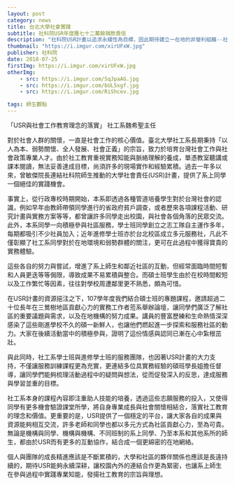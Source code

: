 ```yaml
---
layout: post
category: news
title: 台北大學社會實踐
subtitle: 社科院USR年度獲七十二萬餘捐款責信
description: "社科院USR計畫以追求永續性為目標，因此期待建立一在地的非營利組織--社團法人北大社會實踐協會，作為臺北大學與在地社區持續推動社會實踐的平台..."
thumbnail: "https://i.imgur.com/xirUFxW.jpg"
publisher: 社科院
date: 2018-07-25
firstImg: https://i.imgur.com/xirUFxW.jpg
otherImg:
    - src: https://i.imgur.com/SqJpaAG.jpg
    - src: https://i.imgur.com/bUL5xgf.jpg
    - src: https://i.imgur.com/RiShcev.jpg

tags: 師生觀點
---
```


「USR與社會工作教育理念的落實」
社工系魏希聖主任

對於社會人群的關懷，一直是社會工作的核心價值。臺北大學社工系長期秉持「以人為本、弱勢關懷、全人發展、社會正義」的宗旨，致力於培育台灣社會工作與社會政策專業人才。由於社工教育重視實務知能與脈絡理解的養成，單憑教室聽講或課本閱讀，無法妥善達成目標，尚須許多的現場實作和經驗累積。過去一年多以來，曾敏傑院長連結社科院師生推動的大學社會責任(USR)計畫，提供了系上同學一個絕佳的實踐機會。

事實上，從行政專校時期開始，本系即透過各種管道培養學生對於台灣社會的認識，例如早年由教師帶領同學進行的省政府貧戶調查，或者歷來各項課程活動、研究計畫與實務方案等等，都曾讓許多同學走出校園，與社會各個角落的民眾交流。此外，本系同學一向積極參與社區服務，學士班同學創立之志工隊自主運作多年，每期都吸引不少社員加入；近年進修學士班亦於台北校區成立多元服務社，凡此不僅彰顯了社工系同學對於在地環境和弱勢群體的關注，更可在此過程中獲得寶貴的實務體驗。

這些各自的努力與嘗試，增進了系上師生和鄰近社區的互動，但經常面臨時間短暫和人員更迭等等侷限，導致成果不易累積與整合。而碩士班學生由於在校時間較短以及工作繁忙等因素，往往對學校周遭鄰里更不熟悉，頗為可惜。

在USR計畫的資源挹注之下，107學年度我們結合碩士班的專題課程，邀請超過二十位長年在三鶯樹地區貢獻心力的實務工作者蒞系舉辦論壇，讓同學們廣泛了解社區的重要議題與需求，以及在地機構的努力成果。講員的豐富歷練和生命熱情深深感染了這些剛進學校不久的碩一新鮮人，也讓他們燃起進一步探索和服務社區的動力。大家在後續活動當中的積極參與，證明了這份情感與認同已漸在心中紮根茁壯。

與此同時，社工系學士班與進修學士班的服務團隊，也因著USR計畫的大力支持，不僅讓服務訓練課程更為充實，更連結多位具實務經驗的碩班學長姐擔任督導，讓同學們能夠梳理活動過程中的疑問與想法，從而促發深入的反思，達成服務與學習並重的目標。

社工系本身的課程內容即注重助人技能的培養，透過這些志願服務的投入，又使得同學有更多機會驗證課堂所學，將自身專業成長與社會關懷相結合，落實社工教育的理念和價值。更重要的是，USR提供了一個穩定的平台，讓大家各自的成果與資源能夠相互交流，許多老師和同學也都以多元方式為社區貢獻心力，至為可貴。無論是機構與同學、機構與機構、不同班制的系上同學、乃至本系和其他系所的師生，都由於USR而有更多的互動協作，結合成一個更綿密的在地網絡。

個人與團隊的成長精進應該是不斷累積的，大學和社區的夥伴關係也應該是長遠持續的，期待USR能夠永續深耕，讓校園內外的連結合作更為緊密，也讓系上師生在參與過程中實踐專業知能，發揚社工教育的宗旨與理想。